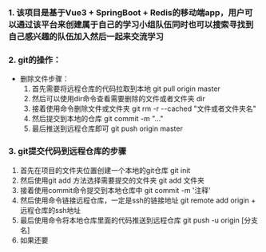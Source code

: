 ### 1. 该项目是基于Vue3 + SpringBoot + Redis的移动端app，用户可以通过该平台来创建属于自己的学习小组队伍同时也可以搜索寻找到自己感兴趣的队伍加入然后一起来交流学习
### 2. git的操作：
  - 删除文件步骤：
    1. 首先需要将远程仓库的代码拉取到本地  git pull origin master
    2. 然后可以使用dir命令查看需要删除的文件或者文件夹  dir
    3. 接着使用命令删除文件或文件夹 git rm -r --cached "文件或者文件夹名"
    4. 然后提交到本地的仓库 git commit -m "..."
    5. 最后推送到远程仓库即可 git push origin master
### 3. git提交代码到远程仓库的步骤
1. 首先在项目的文件夹位置创建一个本地的git仓库  git init
2. 然后使用git add 方法选择需要提交的文件夹  git add 文件夹
3. 接着使用commit命令提交到本地仓库中  git commit -m '注释'
4. 然后使用命令链接远程仓库，一定是ssh的链接地址  git remote add origin + 远程仓库的ssh地址
5. 最后使用命令将本地仓库里面的代码推送到远程仓库 git push -u origin [分支名]
6. 如果还要
